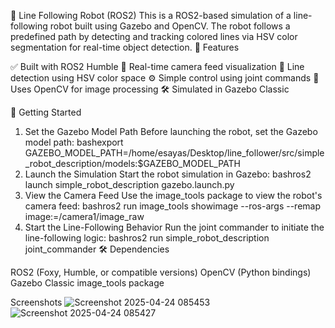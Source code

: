 🤖 Line Following Robot (ROS2)
This is a ROS2-based simulation of a line-following robot built using Gazebo and OpenCV. The robot follows a predefined path by detecting and tracking colored lines via HSV color segmentation for real-time object detection.
🧠 Features

✅ Built with ROS2 Humble
🎥 Real-time camera feed visualization
🧪 Line detection using HSV color space
⚙️ Simple control using joint commands
🧰 Uses OpenCV for image processing
🛠 Simulated in Gazebo Classic

🚀 Getting Started
1. Set the Gazebo Model Path
Before launching the robot, set the Gazebo model path:
bashexport GAZEBO_MODEL_PATH=/home/esayas/Desktop/line_follower/src/simple_robot_description/models:$GAZEBO_MODEL_PATH
2. Launch the Simulation
Start the robot simulation in Gazebo:
bashros2 launch simple_robot_description gazebo.launch.py
3. View the Camera Feed
Use the image_tools package to view the robot's camera feed:
bashros2 run image_tools showimage --ros-args --remap image:=/camera1/image_raw
4. Start the Line-Following Behavior
Run the joint commander to initiate the line-following logic:
bashros2 run simple_robot_description joint_commander
🛠 Dependencies

ROS2 (Foxy, Humble, or compatible versions)
OpenCV (Python bindings)
Gazebo Classic
image_tools package

Screenshots
![Screenshot 2025-04-24 085453](https://github.com/user-attachments/assets/95992e80-db05-4845-98a5-9c68c69936b6)
![Screenshot 2025-04-24 085427](https://github.com/user-attachments/assets/59003a99-af6e-4aeb-87e9-2c92a8ca52b3)
